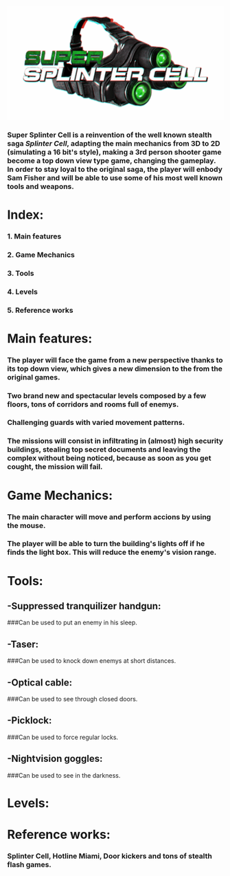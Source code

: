 <head>
	<link href="https://fonts.googleapis.com/css?family=Anton|Russo+One|Sarpanch|Stalinist+One" rel="stylesheet">
</head>

<p align= "center">
<img src=	"https://github.com/ErGuille33/TeamSpaghetto/blob/master/SuperSplinterCell/src/GameArt/GifGafas.gif?raw=true">
</p> 

### Super Splinter Cell is a reinvention of the well known stealth saga *Splinter Cell*, adapting the main mechanics from 3D to 2D (simulating a 16 bit's style), making a 3rd person shooter game become a top down view type game, changing the gameplay. In order to stay loyal to the original saga, the player will enbody Sam Fisher and will be able to use some of his most well known tools and weapons.  
  
  
# Index:   
  
### 1. Main features  
### 2. Game Mechanics 
### 3. Tools 
### 4. Levels  
### 5. Reference works  
  

# Main features:

### The player will face the game from a new perspective thanks to its top down view, which gives a new dimension to the from the original games.  
### Two brand new and spectacular levels composed by a few floors, tons of corridors and rooms full of enemys.
### Challenging guards with varied movement patterns.
### The missions will consist in infiltrating in (almost) high security buildings, stealing top secret documents and leaving the complex without being noticed, because as soon as you get cought, the mission will fail.  
  
# Game Mechanics:  

### The main character will move and perform accions by using the mouse.
### The player will be able to turn the building's lights off if he finds the light box. This will reduce the enemy's vision range.  

# Tools:  
##	-Suppressed tranquilizer handgun: 
###Can be used to put an enemy in his sleep.
##	-Taser: 
###Can be used to knock down enemys at short distances.
##	-Optical cable: 
###Can be used to see through closed doors.
##	-Picklock: 
###Can be used to force regular locks.
##	-Nightvision goggles: 
###Can be used to see in the darkness.  

# Levels:  

# Reference works:  
### Splinter Cell, Hotline Miami, Door kickers and tons of stealth flash games.  